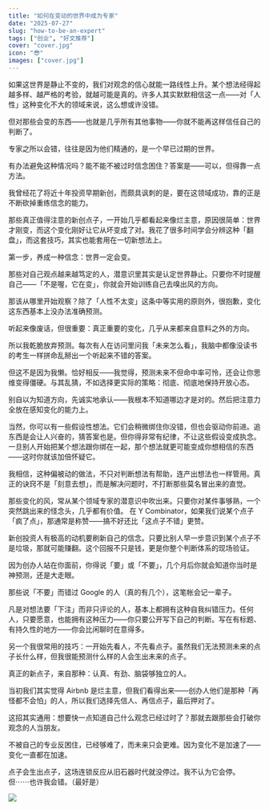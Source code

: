 ```yaml
---
title: "如何在变动的世界中成为专家"
date: "2025-07-27"
slug: "how-to-be-an-expert"
tags: ["创业", "好文推荐"]
cover: "cover.jpg"
icon: "😎"
images: ["cover.jpg"]
---
```

如果这世界是静止不变的，我们对观念的信心就能一路线性上升。某个想法经得起越多样、越严格的考验，就越可能是真的。许多人其实默默相信这一点——对「人性」这种变化不大的领域来说，这么想或许没错。



但对那些会变的东西——也就是几乎所有其他事物——你就不能再这样信任自己的判断了。



专家之所以会错，往往是因为他们精通的，是一个早已过期的世界。



有办法避免这种情况吗？能不能不被过时信念困住？答案是——可以，但得靠一点方法。



我曾经花了将近十年投资早期新创，而颇具讽刺的是，要在这领域成功，靠的正是不断砍掉重练信念的能力。



那些真正值得注意的新创点子，一开始几乎都看起来像烂主意，原因很简单：世界才刚变，而这个变化刚好让它从坏变成了对。我花了很多时间学会分辨这种「翻盘」，而这套技巧，其实也能套用在一切新想法上。



第一步，养成一种信念：世界一定会变。



那些对自己观点越来越笃定的人，潜意识里其实是认定世界静止。只要你不时提醒自己——「不是喔，它在变」，你就会开始训练自己去嗅出风的方向。



那该从哪里开始观察？除了「人性不太变」这条中等实用的原则外，很抱歉，变化这东西基本上没办法准确预测。



听起来像废话，但很重要：真正重要的变化，几乎从来都来自意料之外的方向。



所以我乾脆放弃预测。每次有人在访问里问我「未来怎么看」，我脑中都像没读书的考生一样拼命乱掰出一个听起来不错的答案。



但这不是因为我懒。恰好相反——我觉得，预测未来不但命中率可怜，还会让你思维变得僵硬。与其乱猜，不如选择更实际的策略：彻底、彻底地保持开放心态。



别自以为知道方向，先诚实地承认——我根本不知道哪边才是对的。然后把注意力全放在感知变化的能力上。



当然，你可以有一些假设性想法。它们会稍微绑住你没错，但也会驱动你前进。追东西是会让人兴奋的，猜答案也是。但你得非常有纪律，不让这些假设变成执念。
一旦别人开始把某个想法跟你绑在一起，那个想法就更可能变成你想相信的东西——这时你就该加倍怀疑它。



我相信，这种偏被动的做法，不只对判断想法有帮助，连产出想法也一样管用。真正的诀窍不是「刻意去想」，而是解决问题时，不打断那些莫名冒出来的直觉。



那些变化的风，常从某个领域专家的潜意识中吹出来。只要你对某件事够熟，一个突然跳出来的怪念头，几乎都有价值。
在 Y Combinator，如果我们说某个点子「疯了点」，那通常是称赞——搞不好还比「这点子不错」更赞。



新创投资人有极高的动机要刷新自己的信念。只要比别人早一步意识到某个点子不是垃圾，那就可能赚翻。这个回报不只是钱，更是你整个判断体系的现场验证。



因为创办人站在你面前，你得说「要」或「不要」，几个月后你就会知道你当时是神预测，还是大走眼。



那些说「不要」而错过 Google 的人（真的有几个），这笔帐会记一辈子。



凡是对想法要「下注」而非只评论的人，基本上都拥有这种自我纠错压力。任何人，只要愿意，也能拥有这种压力——你只要公开写下自己的判断。写在有标题、有持久性的地方——你会比闲聊时在意得多。



另一个我很常用的技巧：一开始先看人，不先看点子。虽然我们无法预测未来的点子长什么样，但我很能预测什么样的人会生出未来的点子。



真正的新点子，来自那种：认真、有劲、脑袋够独立的人。



当初我们其实觉得 Airbnb 是烂主意，但我们看得出来——创办人他们是那种「再怪都不会怕」的人，所以我们选择先信人、再信点子，最后押对了。



这招其实通用：想要快一点知道自己什么观念已经过时了？那就去跟那些会打破你观念的人当朋友。



不被自己的专业反困住，已经够难了，而未来只会更难。因为变化不是加速了——变化一直都在加速。



点子会生出点子，这场连锁反应从旧石器时代就没停过。我不认为它会停。
但⋯⋯也许我会错。（最好是）




![](https://prod-files-secure.s3.us-west-2.amazonaws.com/112d0858-5090-4d34-a606-b75eb8d65fd2/46476355-9cf3-4e99-9b7a-3531bc426380/1000202064.png?X-Amz-Algorithm=AWS4-HMAC-SHA256&X-Amz-Content-Sha256=UNSIGNED-PAYLOAD&X-Amz-Credential=ASIAZI2LB466R2FEJDSO%2F20250920%2Fus-west-2%2Fs3%2Faws4_request&X-Amz-Date=20250920T221058Z&X-Amz-Expires=3600&X-Amz-Security-Token=IQoJb3JpZ2luX2VjEH0aCXVzLXdlc3QtMiJHMEUCIQDLDOQma7%2F9MOMVh7in9cQLl9hDTj3AeazvhXKZyFTNTQIgK3xupYP3EdWoYa0977Kd8qzk0T8l1I0BY0LbtAiVHIMqiAQI9v%2F%2F%2F%2F%2F%2F%2F%2F%2F%2FARAAGgw2Mzc0MjMxODM4MDUiDD%2BMIu7TTd%2BZBan2wCrcA0ADkKtMRoNHTgsKfLVO37FwKAXkWsGmhND5HpMZVzX2U7QfK29DO%2BXWDZ8cogqon3A1PthNpREY9MQmtMMEVwsh8UNon8jo4KkLUesPbyGSsAN0buxeizheaFYRShhKpZstS0m%2BkBT1kZCKkUbbYFzehGk9L5CP50g6ksCn2nxD5Q9RHTtydbw%2FlIYSxl6H%2FUN3wW7t9mIsmU%2FpmYSAlInKbnF7gsMwnsbpu4V2gt8ibkyKLKnjwYQ8NWpLjJ3dTUvS68R4tiE8UuJZDahNKmQ5SxnU4U6RF4nmblrgXA1kgmTHRgXzDCk5N%2BoO2gmMnW4DEosVXjtYCHYkLUj7AzlaYtpsJsvSopPIxHmgAGb07ESMQh37dl2AMmnS3QAoAFoOOJ07H9c%2FUlf%2F59Rz6pGb%2BegTcSvkyVUAhFY4Ou2beEeAocQ4sRSTMSRp9Ryd6SHGztAFfalx6u4lvBr0yKzgCmHoTFhIFMOha5lbWCHsqUrcy7%2FwHULTI0wkeOS2FCeFBSrH3HCnEm2%2F5e%2FYGTdjDippbJq9rkmAeQlGw3HSFE%2B8xytncIL%2FbUITpYSU6AeUUk%2FF0ijX5A3LhTvL7Iy0Ggz24M%2F7BBLXUN%2BFl5ajDgvxAwlLTwkA%2BOkeMO%2BwvMYGOqUBKdgUoQBCoqpY2arEL1334zHBCa0gfoxx4ZVunAlWIyw8OkC4peFrpsqMTXgEDn8tzGSUgJMs2m%2FwZQ4ywkgUYYmIhH5Ne%2FeKmeyu%2B477yjoTZ2KIZNPHYr8oPuE1wx1bV5uO79pdQ5LGO0MoQVK7dnyL4LGGnjq%2Fx8SKz5NJ%2FHfKv%2FUZUgOkm2fDKQHMZ1zWJO2ZLxywrzKbp0VlIfmRCWO%2F%2FzMG&X-Amz-Signature=96493850d20b48791c45042b8271309adc065d9d993f580e07461dd1b222bb8f&X-Amz-SignedHeaders=host&x-amz-checksum-mode=ENABLED&x-id=GetObject)

